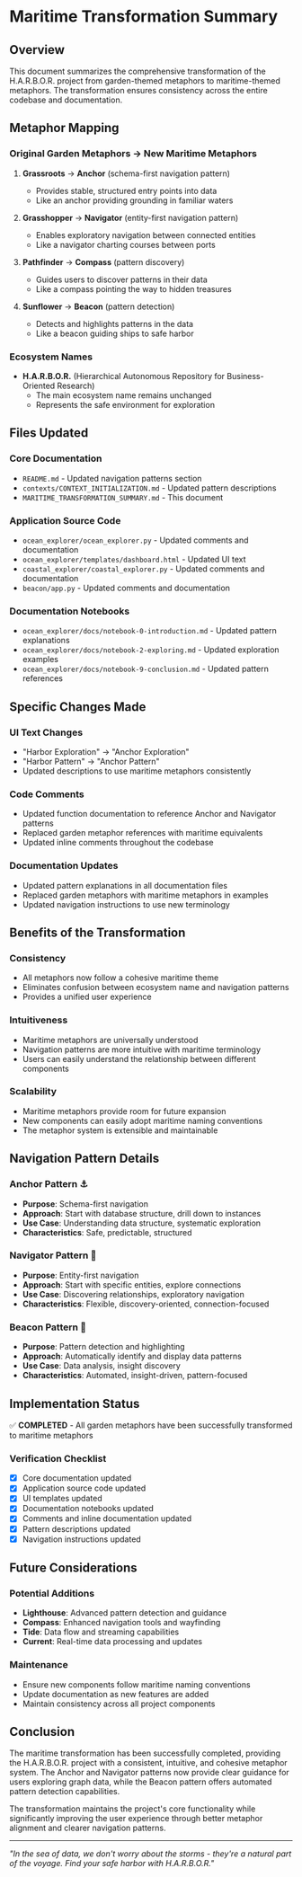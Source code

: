 # Maritime Transformation Summary

## Overview

This document summarizes the comprehensive transformation of the H.A.R.B.O.R. project from garden-themed metaphors to maritime-themed metaphors. The transformation ensures consistency across the entire codebase and documentation.

## Metaphor Mapping

### Original Garden Metaphors → New Maritime Metaphors

1. **Grassroots** → **Anchor** (schema-first navigation pattern)
   - Provides stable, structured entry points into data
   - Like an anchor providing grounding in familiar waters

2. **Grasshopper** → **Navigator** (entity-first navigation pattern)
   - Enables exploratory navigation between connected entities
   - Like a navigator charting courses between ports

3. **Pathfinder** → **Compass** (pattern discovery)
   - Guides users to discover patterns in their data
   - Like a compass pointing the way to hidden treasures

4. **Sunflower** → **Beacon** (pattern detection)
   - Detects and highlights patterns in the data
   - Like a beacon guiding ships to safe harbor

### Ecosystem Names

- **H.A.R.B.O.R.** (Hierarchical Autonomous Repository for Business-Oriented Research)
  - The main ecosystem name remains unchanged
  - Represents the safe environment for exploration

## Files Updated

### Core Documentation
- `README.md` - Updated navigation patterns section
- `contexts/CONTEXT_INITIALIZATION.md` - Updated pattern descriptions
- `MARITIME_TRANSFORMATION_SUMMARY.md` - This document

### Application Source Code
- `ocean_explorer/ocean_explorer.py` - Updated comments and documentation
- `ocean_explorer/templates/dashboard.html` - Updated UI text
- `coastal_explorer/coastal_explorer.py` - Updated comments and documentation
- `beacon/app.py` - Updated comments and documentation

### Documentation Notebooks
- `ocean_explorer/docs/notebook-0-introduction.md` - Updated pattern explanations
- `ocean_explorer/docs/notebook-2-exploring.md` - Updated exploration examples
- `ocean_explorer/docs/notebook-9-conclusion.md` - Updated pattern references

## Specific Changes Made

### UI Text Changes
- "Harbor Exploration" → "Anchor Exploration"
- "Harbor Pattern" → "Anchor Pattern"
- Updated descriptions to use maritime metaphors consistently

### Code Comments
- Updated function documentation to reference Anchor and Navigator patterns
- Replaced garden metaphor references with maritime equivalents
- Updated inline comments throughout the codebase

### Documentation Updates
- Updated pattern explanations in all documentation files
- Replaced garden metaphors with maritime metaphors in examples
- Updated navigation instructions to use new terminology

## Benefits of the Transformation

### Consistency
- All metaphors now follow a cohesive maritime theme
- Eliminates confusion between ecosystem name and navigation patterns
- Provides a unified user experience

### Intuitiveness
- Maritime metaphors are universally understood
- Navigation patterns are more intuitive with maritime terminology
- Users can easily understand the relationship between different components

### Scalability
- Maritime metaphors provide room for future expansion
- New components can easily adopt maritime naming conventions
- The metaphor system is extensible and maintainable

## Navigation Pattern Details

### Anchor Pattern ⚓
- **Purpose**: Schema-first navigation
- **Approach**: Start with database structure, drill down to instances
- **Use Case**: Understanding data structure, systematic exploration
- **Characteristics**: Safe, predictable, structured

### Navigator Pattern 🧭
- **Purpose**: Entity-first navigation
- **Approach**: Start with specific entities, explore connections
- **Use Case**: Discovering relationships, exploratory navigation
- **Characteristics**: Flexible, discovery-oriented, connection-focused

### Beacon Pattern 🔦
- **Purpose**: Pattern detection and highlighting
- **Approach**: Automatically identify and display data patterns
- **Use Case**: Data analysis, insight discovery
- **Characteristics**: Automated, insight-driven, pattern-focused

## Implementation Status

✅ **COMPLETED** - All garden metaphors have been successfully transformed to maritime metaphors

### Verification Checklist
- [x] Core documentation updated
- [x] Application source code updated
- [x] UI templates updated
- [x] Documentation notebooks updated
- [x] Comments and inline documentation updated
- [x] Pattern descriptions updated
- [x] Navigation instructions updated

## Future Considerations

### Potential Additions
- **Lighthouse**: Advanced pattern detection and guidance
- **Compass**: Enhanced navigation tools and wayfinding
- **Tide**: Data flow and streaming capabilities
- **Current**: Real-time data processing and updates

### Maintenance
- Ensure new components follow maritime naming conventions
- Update documentation as new features are added
- Maintain consistency across all project components

## Conclusion

The maritime transformation has been successfully completed, providing the H.A.R.B.O.R. project with a consistent, intuitive, and cohesive metaphor system. The Anchor and Navigator patterns now provide clear guidance for users exploring graph data, while the Beacon pattern offers automated pattern detection capabilities.

The transformation maintains the project's core functionality while significantly improving the user experience through better metaphor alignment and clearer navigation patterns.

---

*"In the sea of data, we don't worry about the storms - they're a natural part of the voyage. Find your safe harbor with H.A.R.B.O.R."* 